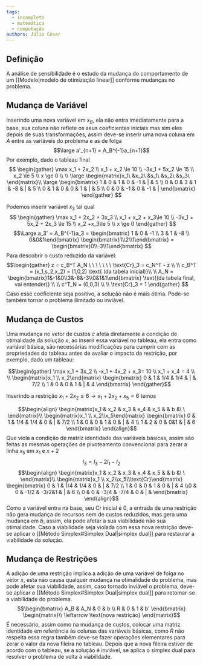 ```yaml
---
tags:
  - incompleto
  - matemática
  - computação
authors: Júlio César
---
```

## Definição

A análise de sensibilidade é o estudo da mudança do comportamento de um [[Modelo|modelo de otimização linear]] conforme mudanças no problema.

## Mudança de Variável

Inserindo uma nova variável em $x_B$, ela não entra imediatamente para a base, sua coluna não reflete os seus coeficientes iniciais mas sim eles depois de suas transformações, assim deve-se inserir uma nova coluna em $A$ entre as variáveis do problema e as de folga
$$\large a'_{n+1} = A_B^{-1}a_{n+1}$$
Por exemplo, dado o tableau final
$$
\begin{gather}
\max x_1 + 2x_2 \\ x_1 + x_2 \le 10 \\ -3x_1 + 5x_2 \le 15 \\ x_2 \le 5 \\ x \ge 0 \\
\\
\large \begin{matrix}x_1\ &x_2\ &s_1\ &s_2\ &s_3\ \end{matrix}\\
\large \begin{bmatrix}
1 & 0 & 1 & 0 & -1 & | & 5 \\
0 & 0 & 3 & 1 & -8 & | & 5 \\
0 & 1 & 0 & 0 & 1 & | & 5 \\
0 & 0 & -1 & 0 & -1 & |
\end{bmatrix}
\end{gather}
$$

Podemos inserir variável $x_3$ tal qual 
$$
\begin{gather}
\max x_1 + 2x_2 + 3x_3 \\
x_1 + x_2 + x_3\le 10 \\ -3x_1 + 5x_2 + 2x_3 \le 15 \\ x_2 +x_3\le 5 \\ x \ge 0
\end{gather}
$$
$$\Large a_3' = A_B^{-1}a_3 = 
\begin{bmatrix} 1 & 0 & -1 \\ 3 & 1 & -8 \\ 0&0&1\end{bmatrix}
\begin{bmatrix}1\\2\\1\end{bmatrix} = 
\begin{bmatrix}0\\-3\\1\end{bmatrix}
$$
Para descobrir o custo reduzido da variável:
$$\begin{gather} 
z = c_B^T A_N \ \ \ \ \ \ \ \text{Cr}_3 = c_N^T - z \\ \\
c_B^T = (x_1,s_2,x_2) = (1,0,2) \text{  (da tabela inicial)}\\ \\
A_N = \begin{bmatrix}1&-1&0\\3&-8&-3\\0&1&1\end{bmatrix} \text{(da tabela final, vai entender)} \\ \\ c^T_N = (0,0,3) \\ \\ \text{Cr}_3 = 1
\end{gather}
$$
Caso esse coeficiente seja positivo, a solução não é mais ótima. Pode-se também tornar o problema ilimitado ou inviável.

## Mudança de Custos

Uma mudança no vetor de custos $c$ afeta diretamente a condição de otimalidade da solução $x$, ao inserir essa variável no tableau, ela entra como variável básica, são necessárias modificações para cumprir com as  propriedades do tableau antes de avaliar o impacto da restrição, por exemplo, dado um tableau:

$$\begin{gather}
\max x_1 + 3x_2 \\ -x_1 + 4x_2 + x_3= 10 \\ x_1 + x_4 = 4 \\ \\
\begin{matrix}x_1 \\ x_2\end{matrix}
\begin{bmatrix}
0 & 1 & 1/4 & 1/4 & | & 7/2 \\ 1 & 0 & 0 & 1 & | & 4
\end{bmatrix}
\end{gather}$$

Inserindo a restrição $x_1 + 2x_2 \le 6 \rightarrow x_1 + 2x_2 + x_5 = 6$ temos

$$\begin{align}
\begin{matrix}x_1 & x_2 & x_3 & x_4 & x_5 & & b &\ \ \end{matrix}\\
\begin{matrix}x_1 \\ x_2\\x_5\end{matrix}
\begin{bmatrix}
0 & 1 & 1/4 & 1/4 & 0 & | & 7/2 \\ 1 & 0 & 0 & 1 & 0 & | & 4 \\ 1 & 2 & 0 & 0&1 & | & 6
\end{bmatrix}
\end{align}$$
Que viola a condição de matriz identidade das variáveis básicas, assim são feitas as mesmas operações de pivoteamento convencional para zerar a linha $x_5$ em $x_1$ e $x+2$
$$l_3 = l_3 - 2l_1 - l_2$$
$$\begin{align}
\begin{matrix}x_1 & x_2 & x_3 & x_4 & x_5 & & b &\ \ \end{matrix}\\
\begin{matrix}x_1 \\ x_2\\x_5\\\text{Cr}\end{matrix}
\begin{bmatrix}
0 & 1 & 1/4 & 1/4 & 0 & | & 7/2 \\ 1 & 0 & 0 & 1 & 0 & | & 4 \\0 & 0 & -1/2 & -3/2&1 & | & 6 \\ 0 & 0 & -3/4 & -7/4 & 0 & | &
\end{bmatrix}
\end{align}$$
Como a variável entra na base, seu $\text{Cr}$ inicial é 0, a entrada de uma restrição não gera mudança de recursos nem de custos reduzidos, mas gera uma mudança em $b$, assim, ela pode afetar a sua viabilidade não sua otimalidade. Caso a viabilidade seja violada com essa nova restrição deve-se aplicar o [[Método Simplex#Simplex Dual|simplex dual]] para restaurar a viabilidade da solução.
## Mudança de Restrições

A adição de uma restrição implica a adição de uma variável de folga no vetor $x$, esta não causa qualquer mudança na otimalidade do problema, mas pode afetar sua viabilidade, assim, caso tornado inviável o problema, deve-se aplicar o [[Método Simplex#Simplex Dual|simplex dual]] para retomar-se a viabilidade do problema.
$$\begin{bmatrix}
A_B & A_N & 0 & b \\
R & 0 & 1 & b'
\end{bmatrix} \begin{matrix}\\ \leftarrow \text{nova restrição} \end{matrix}$$
É necessário, assim como na mudança de custos, colocar uma matriz identidade em referência às colunas das variáveis básicas, como $R$ não respeita essa regra também deve-se fazer operações elementares para zerar o valor da nova fileira no tableau.
Depois que a nova fileira estiver de acordo com o tableau, se a solução é inviável, se aplica o simplex dual para resolver o problema de volta à viabilidade.